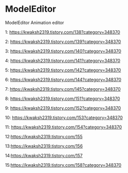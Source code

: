 # ModelEditor
ModelEditor
Animation editor

1: https://kwaksh2319.tistory.com/138?category=348370

2: https://kwaksh2319.tistory.com/139?category=348370

3: https://kwaksh2319.tistory.com/140?category=348370

4: https://kwaksh2319.tistory.com/141?category=348370

5: https://kwaksh2319.tistory.com/142?category=348370

6: https://kwaksh2319.tistory.com/144?category=348370

7: https://kwaksh2319.tistory.com/145?category=348370

8: https://kwaksh2319.tistory.com/151?category=348370

9: https://kwaksh2319.tistory.com/152?category=348370

10: https://kwaksh2319.tistory.com/153?category=348370

11: https://kwaksh2319.tistory.com/154?category=348370

12:https://kwaksh2319.tistory.com/155

13:https://kwaksh2319.tistory.com/156

14:https://kwaksh2319.tistory.com/157

15:https://kwaksh2319.tistory.com/158?category=348370
